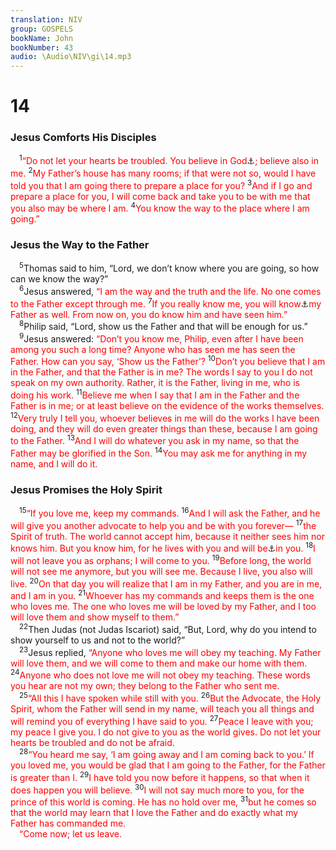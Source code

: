 ```yaml
---
translation: NIV
group: GOSPELS
bookName: John 
bookNumber: 43
audio: \Audio\NIV\gi\14.mp3
---
```


<div class="title"><h1>14</h1><h3>Jesus Comforts His Disciples </h3></div>
<span class="verse gi_14_1"> <sup>1</sup><font color="red">“Do not let your hearts be troubled. You believe in God</font><a data-toggle="tooltip" data-placement="bottom" title=" 14:1 Or  Believe in God ">⚓</a><font color="red">; believe also in me.</font></span>
<span class="verse gi_14_2"><sup>2</sup><font color="red">My Father’s house has many rooms; if that were not so, would I have told you that I am going there to prepare a place for you?</font></span>
<span class="verse gi_14_3"><sup>3</sup><font color="red">And if I go and prepare a place for you, I will come back and take you to be with me that you also may be where I am.</font></span>
<span class="verse gi_14_4"><sup>4</sup><font color="red">You know the way to the place where I am going.”</font><br/></span>
<div class="title"><h3>Jesus the Way to the Father </h3></div>
<span class="verse gi_14_5"> <sup>5</sup>Thomas said to him, “Lord, we don’t know where you are going, so how can we know the way?” <br/></span>
<span class="verse gi_14_6"> <sup>6</sup>Jesus answered, <font color="red">“I am the way and the truth and the life. No one comes to the Father except through me.</font></span>
<span class="verse gi_14_7"><sup>7</sup><font color="red">If you really know me, you will know</font><a data-toggle="tooltip" data-placement="bottom" title="Some manuscripts If you really knew me, you would know">⚓</a><font color="red">my Father as well. From now on, you do know him and have seen him.”</font><br/></span>
<span class="verse gi_14_8"> <sup>8</sup>Philip said, “Lord, show us the Father and that will be enough for us.” <br/></span>
<span class="verse gi_14_9"> <sup>9</sup>Jesus answered: <font color="red">“Don’t you know me, Philip, even after I have been among you such a long time? Anyone who has seen me has seen the Father. How can you say, ‘Show us the Father’?</font></span>
<span class="verse gi_14_10"><sup>10</sup><font color="red">Don’t you believe that I am in the Father, and that the Father is in me? The words I say to you I do not speak on my own authority. Rather, it is the Father, living in me, who is doing his work.</font></span>
<span class="verse gi_14_11"><sup>11</sup><font color="red">Believe me when I say that I am in the Father and the Father is in me; or at least believe on the evidence of the works themselves.</font></span>
<span class="verse gi_14_12"><sup>12</sup><font color="red">Very truly I tell you, whoever believes in me will do the works I have been doing, and they will do even greater things than these, because I am going to the Father.</font></span>
<span class="verse gi_14_13"><sup>13</sup><font color="red">And I will do whatever you ask in my name, so that the Father may be glorified in the Son.</font></span>
<span class="verse gi_14_14"><sup>14</sup><font color="red">You may ask me for anything in my name, and I will do it.</font><br/></span>
<div class="title"><h3>Jesus Promises the Holy Spirit </h3></div>
<span class="verse gi_14_15"> <sup>15</sup><font color="red">“If you love me, keep my commands.</font></span>
<span class="verse gi_14_16"><sup>16</sup><font color="red">And I will ask the Father, and he will give you another advocate to help you and be with you forever—</font></span>
<span class="verse gi_14_17"><sup>17</sup><font color="red">the Spirit of truth. The world cannot accept him, because it neither sees him nor knows him. But you know him, for he lives with you and will be</font><a data-toggle="tooltip" data-placement="bottom" title="Some early manuscripts and is">⚓</a><font color="red">in you.</font></span>
<span class="verse gi_14_18"><sup>18</sup><font color="red">I will not leave you as orphans; I will come to you.</font></span>
<span class="verse gi_14_19"><sup>19</sup><font color="red">Before long, the world will not see me anymore, but you will see me. Because I live, you also will live.</font></span>
<span class="verse gi_14_20"><sup>20</sup><font color="red">On that day you will realize that I am in my Father, and you are in me, and I am in you.</font></span>
<span class="verse gi_14_21"><sup>21</sup><font color="red">Whoever has my commands and keeps them is the one who loves me. The one who loves me will be loved by my Father, and I too will love them and show myself to them.”</font><br/></span>
<span class="verse gi_14_22"> <sup>22</sup>Then Judas (not Judas Iscariot) said, “But, Lord, why do you intend to show yourself to us and not to the world?” <br/></span>
<span class="verse gi_14_23"> <sup>23</sup>Jesus replied, <font color="red">“Anyone who loves me will obey my teaching. My Father will love them, and we will come to them and make our home with them.</font></span>
<span class="verse gi_14_24"><sup>24</sup><font color="red">Anyone who does not love me will not obey my teaching. These words you hear are not my own; they belong to the Father who sent me.</font><br/></span>
<span class="verse gi_14_25"> <sup>25</sup><font color="red">“All this I have spoken while still with you.</font></span>
<span class="verse gi_14_26"><sup>26</sup><font color="red">But the Advocate, the Holy Spirit, whom the Father will send in my name, will teach you all things and will remind you of everything I have said to you.</font></span>
<span class="verse gi_14_27"><sup>27</sup><font color="red">Peace I leave with you; my peace I give you. I do not give to you as the world gives. Do not let your hearts be troubled and do not be afraid.</font><br/></span>
<span class="verse gi_14_28"> <sup>28</sup><font color="red">“You heard me say, ‘I am going away and I am coming back to you.’ If you loved me, you would be glad that I am going to the Father, for the Father is greater than I.</font></span>
<span class="verse gi_14_29"><sup>29</sup><font color="red">I have told you now before it happens, so that when it does happen you will believe.</font></span>
<span class="verse gi_14_30"><sup>30</sup><font color="red">I will not say much more to you, for the prince of this world is coming. He has no hold over me,</font></span>
<span class="verse gi_14_31"><sup>31</sup><font color="red">but he comes so that the world may learn that I love the Father and do exactly what my Father has commanded me.</font><br/> <font color="red">“Come now; let us leave.</font><br/></span>
